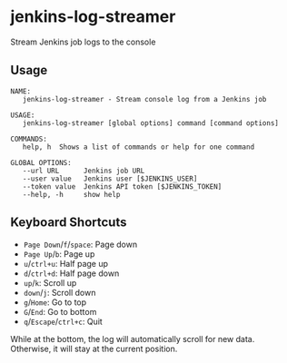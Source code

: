 # jenkins-log-streamer
Stream Jenkins job logs to the console

## Usage

```shell
NAME:
   jenkins-log-streamer - Stream console log from a Jenkins job

USAGE:
   jenkins-log-streamer [global options] command [command options]

COMMANDS:
   help, h  Shows a list of commands or help for one command

GLOBAL OPTIONS:
   --url URL      Jenkins job URL
   --user value   Jenkins user [$JENKINS_USER]
   --token value  Jenkins API token [$JENKINS_TOKEN]
   --help, -h     show help
```

## Keyboard Shortcuts
- `Page Down`/`f`/`space`: Page down
- `Page Up`/`b`: Page up
- `u`/`ctrl+u`: Half page up
- `d`/`ctrl+d`: Half page down
- `up`/`k`: Scroll up
- `down`/`j`: Scroll down
- `g`/`Home`: Go to top
- `G`/`End`: Go to bottom
- `q`/`Escape`/`ctrl+c`: Quit

While at the bottom, the log will automatically scroll for new data. Otherwise, it will stay at the current position.
